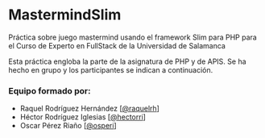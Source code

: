 # MastermindSlim
Práctica sobre juego mastermind usando el framework Slim para PHP para el Curso de Experto en FullStack de la Universidad de Salamanca

Esta práctica engloba la parte de la asignatura de PHP y de APIS. Se ha hecho en grupo y los participantes se indican a continuación.

### Equipo formado por:

+ Raquel Rodríguez Hernández [[@raquelrh](https://github.com/raquelrh)]
+ Héctor Rodríguez Iglesias [[@hectorri](https://github.com/hectorri)]
+ Oscar Pérez Riaño [[@osperi](https://github.com/osperi)]

